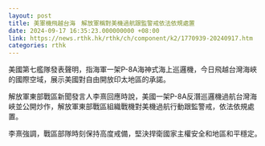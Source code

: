 ```yaml
---
layout: post
title: 美軍機飛越台海　解放軍稱對美機過航跟監警戒依法依規處置　
date: 2024-09-17 16:35:23.000000000 +08:00
link: https://news.rthk.hk/rthk/ch/component/k2/1770939-20240917.htm
categories: rthk
---
```


美國第七艦隊發表聲明，指海軍一架P-8A海神式海上巡邏機，今日飛越台灣海峽的國際空域，展示美國對自由開放印太地區的承諾。

解放軍東部戰區新聞發言人李熹回應時說，美國一架P-8A反潛巡邏機過航台灣海峽並公開炒作，解放軍東部戰區組織戰機對美機過航行動跟監警戒，依法依規處置。

李熹強調，戰區部隊時刻保持高度戒備，堅決捍衛國家主權安全和地區和平穩定。
